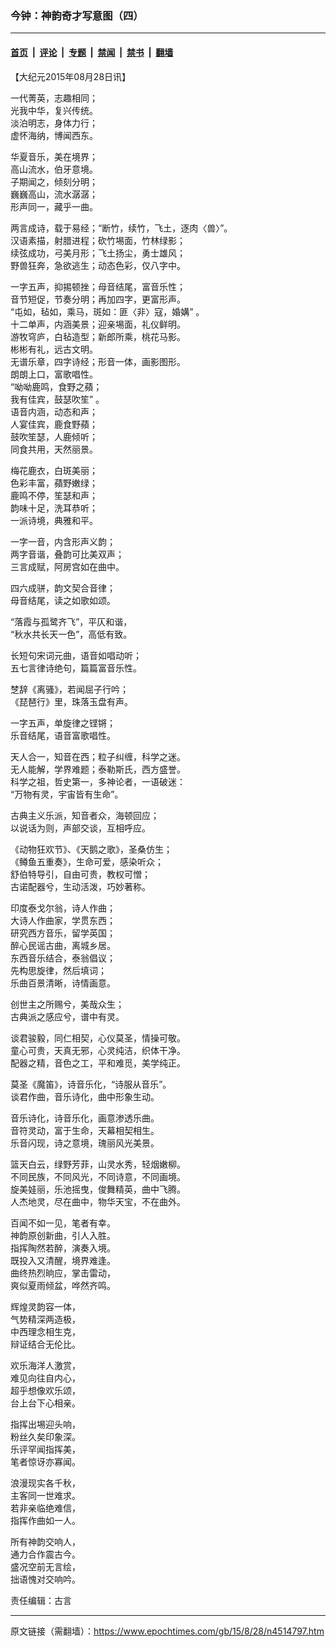 ### 今钟：神韵奇才写意图（四）

---

#### [首页](../../../..?n4514797) &nbsp;|&nbsp; [评论](../../../../../epoch-comment?n4514797) &nbsp;|&nbsp; [专题](../../../../../epoch-special?n4514797) &nbsp;|&nbsp; [禁闻](../../../../../epoch-news?n4514797) &nbsp;|&nbsp; [禁书](../../../../../books?n4514797) &nbsp;|&nbsp; [翻墙](https://github.com/gfw-breaker/nogfw/blob/master/README.md?n4514797)


<div class="post_content" id="artbody" itemprop="articleBody">
 <!-- article content begin -->
 <p>
  【大纪元2015年08月28日讯】
 </p>
 <p>
  一代菁英，志趣相同；
  <br/>
  光我中华，复兴传统。
  <br/>
  淡泊明志，身体力行；
  <br/>
  虚怀海纳，博闻西东。
 </p>
 <p>
  华夏音乐，美在境界；
  <br/>
  高山流水，伯牙意境。
  <br/>
  子期闻之，倾刻分明；
  <br/>
  巍巍高山，流水潺潺；
  <br/>
  形声同一，藏乎一曲。
 </p>
 <p>
  两言成诗，载于易经；“断竹，续竹，飞土，逐肉〈兽〉”。
  <br/>
  汉语素描，射腊进程；砍竹埸面，竹林绿影；
  <br/>
  续弦成功，弓美月形；飞土扬尘，勇士雄风；
  <br/>
  野兽狂奔，急欲逃生；动态色彩，仅八字中。
 </p>
 <p>
  一字五声，抑掦顿挫；母音结尾，富音乐性；
  <br/>
  音节短促，节奏分明；再加四字，更富形声。
  <br/>
  “屯如，毡如，乘马，斑如：匪〈非〉寇，婚媾” 。
  <br/>
  十二单声，内涵美景；迎亲埸面，礼仪鲜明。
  <br/>
  游牧穹庐，白毡造型；新郎所乘，桃花马影。
  <br/>
  彬彬有礼，远古文明。
  <br/>
  无谱乐章，四字诗经；形音一体，画影图形。
  <br/>
  朗朗上口，富歌唱性。
  <br/>
  “呦呦鹿鸣，食野之蘋；
  <br/>
  我有佳宾，鼓瑟吹笙” 。
  <br/>
  语音内涵，动态和声；
  <br/>
  人宴佳宾，鹿食野蘋；
  <br/>
  鼓吹笙瑟，人鹿倾听；
  <br/>
  同食共用，天然丽景。
 </p>
 <p>
  梅花鹿衣，白斑美丽；
  <br/>
  色彩丰富，蘋野嫩绿；
  <br/>
  鹿鸣不停，笙瑟和声；
  <br/>
  韵味十足，洗耳恭听；
  <br/>
  一派诗境，典雅和平。
 </p>
 <p>
  一字一音，内含形声义韵；
  <br/>
  两字音谐，叠韵可比美双声；
  <br/>
  三言成赋，阿房宫如在曲中。
 </p>
 <p>
  四六成骈，韵文契合音律；
  <br/>
  母音结尾，读之如歌如颂。
 </p>
 <p>
  “落霞与孤鹭齐飞”，平仄和谐，
  <br/>
  “秋水共长天一色”，高低有致。
 </p>
 <p>
  长短句宋词元曲，语音如唱动听；
  <br/>
  五七言律诗绝句，篇篇富音乐性。
 </p>
 <p>
  椘辞《离骚》，若闻屈子行吟；
  <br/>
  《琵琶行》里，珠落玉盘有声。
 </p>
 <p>
  一字五声，单旋律之铿锵；
  <br/>
  乐音结尾，语音富歌唱性。
 </p>
 <p>
  天人合一，知音在西；粒子纠缠，科学之迷。
  <br/>
  无人能解，学界难题；泰勒斯氏，西方盛誉。
  <br/>
  科学之祖，哲史第一，多神论者，一语破迷：
  <br/>
  “万物有灵，宇宙皆有生命”。
 </p>
 <p>
  古典主义乐派，知音者众，海顿回应；
  <br/>
  以说话为则，声部交谈，互相呼应。
 </p>
 <p>
  《动物狂欢节》、《天鹅之歌》，圣桑仿生；
  <br/>
  《鳟鱼五重奏》，生命可爱，感染听众；
  <br/>
  舒伯特导引，自由可贵，教权可憎；
  <br/>
  古诺配器兮，生动活泼，巧妙著称。
 </p>
 <p>
  印度泰戈尔翁，诗人作曲；
  <br/>
  大诗人作曲家，学贯东西；
  <br/>
  研究西方音乐，留学英国；
  <br/>
  醉心民谣古曲，离城乡居。
  <br/>
  东西音乐结合，泰翁倡议；
  <br/>
  先构思旋律，然后填词；
  <br/>
  乐曲百景清晰，诗情画意。
 </p>
 <p>
  创世主之所赐兮，美哉众生；
  <br/>
  古典派之感应兮，谱中有灵。
 </p>
 <p>
  谈君骏毅，同仁相契，心仪莫圣，情操可敬。
  <br/>
  童心可贵，天真无邪，心灵纯洁，织体干净。
  <br/>
  配器之精，音色之工，平和难觅，美学纯正。
 </p>
 <p>
  莫圣《魔笛》，诗音乐化，“诗服从音乐”。
  <br/>
  谈君作曲，音乐诗化，曲中形象生动。
 </p>
 <p>
  音乐诗化，诗音乐化，画意渗透乐曲。
  <br/>
  音符灵动，富于生命，天幕相契相生。
  <br/>
  乐音闪现，诗之意境，瑰丽风光美景。
 </p>
 <p>
  篮天白云，绿野芳菲，山灵水秀，轻烟嫩柳。
  <br/>
  不同民族，不同风光，不同诗意，不同画境。
  <br/>
  旋美娃丽，乐池摇曳，俊舞精英，曲中飞腾。
  <br/>
  人杰地灵，尽在曲中，物华天宝，不在曲外。
 </p>
 <p>
  百闻不如一见，笔者有幸。
  <br/>
  神韵原创新曲，引人入胜。
  <br/>
  指挥陶然若醉，演奏入境。
  <br/>
  既投入又清醒，境界难逢。
  <br/>
  曲终热烈晌应，掌击雷动，
  <br/>
  爽似夏雨倾盆，哗然齐鸣。
 </p>
 <p>
  辉煌灵韵容一体，
  <br/>
  气势精深两造极，
  <br/>
  中西理念相生克，
  <br/>
  辩证结合无伦比。
 </p>
 <p>
  欢乐海洋人激赏，
  <br/>
  难见向往自内心，
  <br/>
  超乎想像欢乐颂，
  <br/>
  台上台下心相亲。
 </p>
 <p>
  指挥出埸迎头响，
  <br/>
  粉丝久矣印象深。
  <br/>
  乐评罕闻指挥美，
  <br/>
  笔者惊讶亦寡闻。
 </p>
 <p>
  浪漫现实各千秋，
  <br/>
  主客同一世难求。
  <br/>
  若非亲临绝难信，
  <br/>
  指挥作曲如一人。
 </p>
 <p>
  所有神韵交响人，
  <br/>
  通力合作震古今。
  <br/>
  盛况空前无言绘，
  <br/>
  拙语愧对交响吟。
 </p>
 <p>
  责任编辑：古言
 </p>
 <!-- article content end -->
 <div id="below_article_ad">
 </div>
</div>


---

原文链接（需翻墙）：https://www.epochtimes.com/gb/15/8/28/n4514797.htm
